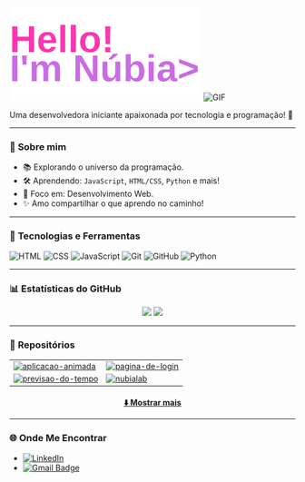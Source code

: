 <p>
  <img src="img/hello.png" alt="Minha Imagem" style="display: inline-block;"/>
  <img src="https://media1.tenor.com/m/_mUKMulve5MAAAAd/anya-spy-x-family.gif" alt="GIF" width="140" style="display: inline-block;"/>
</p>

Uma desenvolvedora iniciante apaixonada por tecnologia e programação! 🚀

---

### 🌟 **Sobre mim**
- 📚 Explorando o universo da programação.
- 🛠️ Aprendendo: `JavaScript`, `HTML/CSS`, `Python` e mais!
- 🎯 Foco em: Desenvolvimento Web.
- ✨ Amo compartilhar o que aprendo no caminho!

---

### 🚀 **Tecnologias e Ferramentas**
![HTML](https://img.shields.io/badge/-HTML5-E34F26?style=flat-square&logo=html5&logoColor=white)
![CSS](https://img.shields.io/badge/-CSS3-1572B6?style=flat-square&logo=css3)
![JavaScript](https://img.shields.io/badge/-JavaScript-F7DF1E?style=flat-square&logo=javascript&logoColor=black)
![Git](https://img.shields.io/badge/-Git-F05032?style=flat-square&logo=git&logoColor=white)
![GitHub](https://img.shields.io/badge/-GitHub-181717?style=flat-square&logo=github)
![Python](https://img.shields.io/badge/-Python-3776AB?style=flat-square&logo=python&logoColor=white)

---

### 📊 **Estatísticas do GitHub**
<div align="center">
  <img height="150em" src="https://github-readme-stats.vercel.app/api?username=nubialab&show_icons=true&theme=omni&count_private=true" />
  <img height="150em" src="https://github-readme-stats.vercel.app/api/top-langs/?username=nubialab&layout=compact&theme=omni" />
</div>

---

### 📂 **Repositórios**

<table align="center">
  <tr>
    <td>
      <a href="https://github.com/nubialab/aplicacao-animada">
        <img src="https://github-readme-stats.vercel.app/api/pin/?username=nubialab&repo=aplicacao-animada&theme=omni" alt="aplicacao-animada">
      </a>
    </td>
    <td>
      <a href="https://github.com/nubialab/pagina-de-login">
        <img src="https://github-readme-stats.vercel.app/api/pin/?username=nubialab&repo=pagina-de-login&theme=omni" alt="pagina-de-login">
      </a>
    </td>
  </tr>
  <tr>
    <td>
      <a href="https://github.com/nubialab/previsao-do-tempo">
        <img src="https://github-readme-stats.vercel.app/api/pin/?username=nubialab&repo=previsao-do-tempo&theme=omni" alt="previsao-do-tempo">
      </a>
    </td>
    <td>
      <a href="https://github.com/nubialab/nubialab">
        <img src="https://github-readme-stats.vercel.app/api/pin/?username=nubialab&repo=nubialab&theme=omni" alt="nubialab">
      </a>
    </td>
  </tr>
</table>

  <h4 align="center">
  <a href="https://github.com/nubialab?tab=repositories" title="Show Repositories">⬇️ Mostrar mais</a>

---

### 🌐 **Onde Me Encontrar**
- [![LinkedIn](https://img.shields.io/badge/-LinkedIn-blue?style=flat-square&logo=Linkedin&logoColor=white)](https://www.linkedin.com/in/núbia-pianca-252a75301/)
- [![Gmail Badge](https://img.shields.io/badge/-Gmail-red?style=flat-square&logo=Gmail&logoColor=white)](mailto:devnubia@gmail.com)



